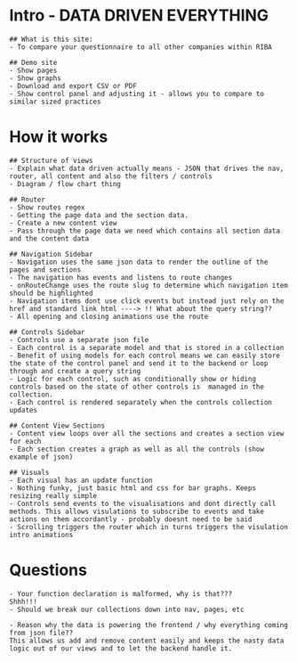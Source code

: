# Intro - DATA DRIVEN EVERYTHING
	## What is this site:
	- To compare your questionnaire to all other companies within RIBA

	## Demo site
	- Show pages
	- Show graphs
	- Download and export CSV or PDF
	- Show control panel and adjusting it - allows you to compare to similar sized practices

# How it works
	## Structure of views
	- Explain what data driven actually means - JSON that drives the nav, router, all content and also the filters / controls
	- Diagram / flow chart thing
	
	## Router
	- Show routes regex
	- Getting the page data and the section data. 
	- Create a new content view
	- Pass through the page data we need which contains all section data and the content data

	## Navigation Sidebar
	- Navigation uses the same json data to render the outline of the pages and sections
	- The navigation has events and listens to route changes
	- onRouteChange uses the route slug to determine which navigation item should be highlighted
	- Navigation items dont use click events but instead just rely on the href and standard link html ----> !! What about the query string??
	- All opening and closing animations use the route

	## Controls Sidebar
	- Controls use a separate json file
	- Each control is a separate model and that is stored in a collection
	- Benefit of using models for each control means we can easily store the state of the control panel and send it to the backend or loop through and create a query string
	- Logic for each control, such as conditionally show or hiding controls based on the state of other controls is  managed in the collection.
	- Each control is rendered separately when the controls collection updates

	## Content View Sections
	- Content view loops over all the sections and creates a section view for each
	- Each section creates a graph as well as all the controls (show example of json)

	## Visuals
	- Each visual has an update function
	- Nothing funky, just basic html and css for bar graphs. Keeps resizing really simple
	- Controls send events to the visualisations and dont directly call methods. This allows visulations to subscribe to events and take actions on them accordantly - probably doesnt need to be said
	- Scrolling triggers the router which in turns triggers the visulation intro animations

# Questions
	- Your function declaration is malformed, why is that???
	Shhh!!!
	- Should we break our collections down into nav, pages, etc
	
	- Reason why the data is powering the frontend / why everything coming from json file??
	This allows us add and remove content easily and keeps the nasty data logic out of our views and to let the backend handle it.
